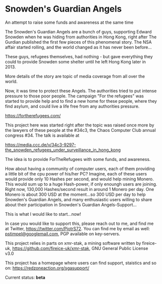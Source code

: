 # Snowden's Guardian Angels
An attempt to raise some funds and awareness at the same time

The Snowden's Guardian Angels are a bunch of guys, supporting Edward Snowden when he was hiding from authorities in Hong Kong, right after The Gurdian published the first few pieces of this phenomenal story. The NSA affair started rolling, and the world changed as it has never been before...

These guys, refugees themselves, had nothing - but gave everything they could to provide Snowden some shelter until he left Hong Kong later in 2013.

More details of the story are topic of media coverage from all over the world. 

Now, it was time to protect these Angels. The authorities tried to put intense pressure to those poor people. The campaign "For the refugees" was started to provide help and to find a new home for these people, where they find asylum, and could live a life free from any authorities pressure.

https://fortherefugees.com/

This project here was started right after the topic was raised once more by the lawyers of these people at the #34c3, the Chaos Computer Club annual congress #34. The talk is available at 

https://media.ccc.de/v/34c3-9297-the_snowden_refugees_under_surveillance_in_hong_kong

The idea is to provide ForTheRefugees with some funds, and awareness. 

How about having a community of computer users, each of them providing a little bit of the cpu power of his/her PC? Imagine, each of these users would provide only 10 Hashes per second, and would help mining Monero. This would sum up to a huge Hash-power, if only enoungh users are joining. Right now, 130,000 Hashes/second result in around 1 Monero per day. One Monero is about 300 USD at the moment...so 300 USD per day to help Snowden's Guardian Angels, and many enthusiastic users willing to share about their participation in Snowden's Guardian Angels-Support...

This is what I would like to start...now!

In case you would like to support this, please reach out to me, and find me at Twitter, https://twitter.com/PjotrS72.
You can find me by email as well: pstimpel@googlemail.com, PGP available on key-servers.

This project relies in parts on xmr-stak, a mining software written by fireice-uk, https://github.com/fireice-uk/xmr-stak, GNU General Public License v3.0

This project has a homepage where users can find support, staistics and so on: https://redzoneaction.org/sgasupport/

Current status: **beta**




